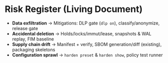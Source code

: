 
# Risk Register (Living Document)
- **Data exfiltration** → Mitigations: DLP gate (`dlp on`), classify/anonymize, release gate
- **Accidental deletion** → Holds/locks/immut/lease, snapshots & WAL replay, FIM baseline
- **Supply chain drift** → Manifest + verify, SBOM generation/diff (existing), packaging skeletons
- **Configuration sprawl** → `harden preset` & `harden show`, policy test runner

